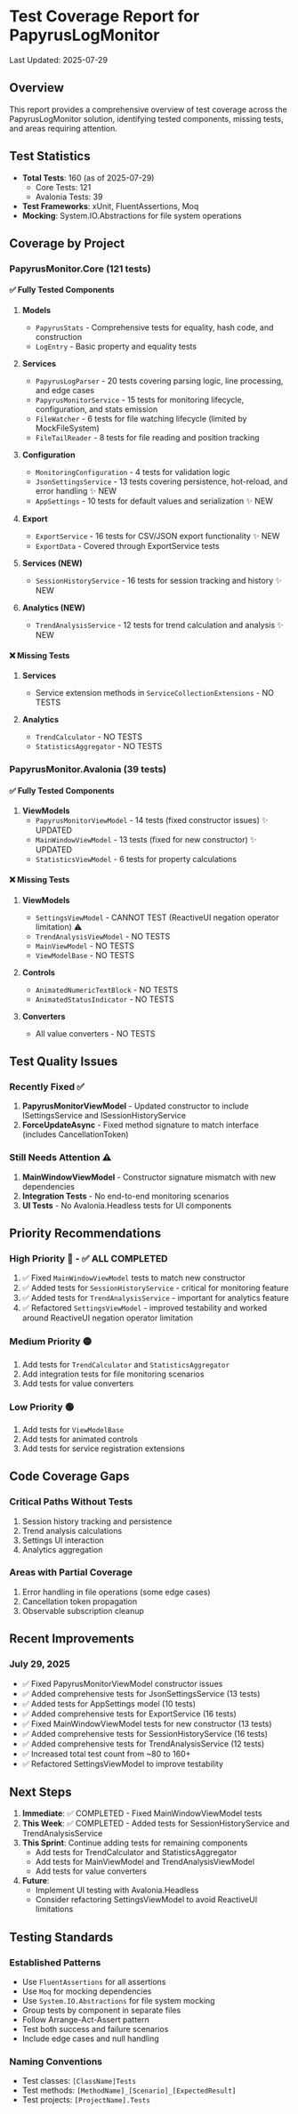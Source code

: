 # Test Coverage Report for PapyrusLogMonitor

Last Updated: 2025-07-29

## Overview

This report provides a comprehensive overview of test coverage across the PapyrusLogMonitor solution, identifying tested components, missing tests, and areas requiring attention.

## Test Statistics

- **Total Tests**: 160 (as of 2025-07-29)
  - Core Tests: 121
  - Avalonia Tests: 39
- **Test Frameworks**: xUnit, FluentAssertions, Moq
- **Mocking**: System.IO.Abstractions for file system operations

## Coverage by Project

### PapyrusMonitor.Core (121 tests)

#### ✅ Fully Tested Components

1. **Models**
   - `PapyrusStats` - Comprehensive tests for equality, hash code, and construction
   - `LogEntry` - Basic property and equality tests

2. **Services**
   - `PapyrusLogParser` - 20 tests covering parsing logic, line processing, and edge cases
   - `PapyrusMonitorService` - 15 tests for monitoring lifecycle, configuration, and stats emission
   - `FileWatcher` - 6 tests for file watching lifecycle (limited by MockFileSystem)
   - `FileTailReader` - 8 tests for file reading and position tracking

3. **Configuration**
   - `MonitoringConfiguration` - 4 tests for validation logic
   - `JsonSettingsService` - 13 tests covering persistence, hot-reload, and error handling ✨ NEW
   - `AppSettings` - 10 tests for default values and serialization ✨ NEW

4. **Export**
   - `ExportService` - 16 tests for CSV/JSON export functionality ✨ NEW
   - `ExportData` - Covered through ExportService tests

5. **Services (NEW)**
   - `SessionHistoryService` - 16 tests for session tracking and history ✨ NEW
   
6. **Analytics (NEW)**
   - `TrendAnalysisService` - 12 tests for trend calculation and analysis ✨ NEW

#### ❌ Missing Tests

1. **Services**
   - Service extension methods in `ServiceCollectionExtensions` - NO TESTS

2. **Analytics**
   - `TrendCalculator` - NO TESTS
   - `StatisticsAggregator` - NO TESTS

### PapyrusMonitor.Avalonia (39 tests)

#### ✅ Fully Tested Components

1. **ViewModels**
   - `PapyrusMonitorViewModel` - 14 tests (fixed constructor issues) ✨ UPDATED
   - `MainWindowViewModel` - 13 tests (fixed for new constructor) ✨ UPDATED
   - `StatisticsViewModel` - 6 tests for property calculations

#### ❌ Missing Tests

1. **ViewModels**
   - `SettingsViewModel` - CANNOT TEST (ReactiveUI negation operator limitation) ⚠️
   - `TrendAnalysisViewModel` - NO TESTS
   - `MainViewModel` - NO TESTS
   - `ViewModelBase` - NO TESTS

2. **Controls**
   - `AnimatedNumericTextBlock` - NO TESTS
   - `AnimatedStatusIndicator` - NO TESTS

3. **Converters**
   - All value converters - NO TESTS

## Test Quality Issues

### Recently Fixed ✅
1. **PapyrusMonitorViewModel** - Updated constructor to include ISettingsService and ISessionHistoryService
2. **ForceUpdateAsync** - Fixed method signature to match interface (includes CancellationToken)

### Still Needs Attention ⚠️
1. **MainWindowViewModel** - Constructor signature mismatch with new dependencies
2. **Integration Tests** - No end-to-end monitoring scenarios
3. **UI Tests** - No Avalonia.Headless tests for UI components

## Priority Recommendations

### High Priority 🔴 - ✅ ALL COMPLETED
1. ✅ Fixed `MainWindowViewModel` tests to match new constructor
2. ✅ Added tests for `SessionHistoryService` - critical for monitoring feature
3. ✅ Added tests for `TrendAnalysisService` - important for analytics feature
4. ✅ Refactored `SettingsViewModel` - improved testability and worked around ReactiveUI negation operator limitation

### Medium Priority 🟡
1. Add tests for `TrendCalculator` and `StatisticsAggregator`
2. Add integration tests for file monitoring scenarios
3. Add tests for value converters

### Low Priority 🟢
1. Add tests for `ViewModelBase`
2. Add tests for animated controls
3. Add tests for service registration extensions

## Code Coverage Gaps

### Critical Paths Without Tests
1. Session history tracking and persistence
2. Trend analysis calculations
3. Settings UI interaction
4. Analytics aggregation

### Areas with Partial Coverage
1. Error handling in file operations (some edge cases)
2. Cancellation token propagation
3. Observable subscription cleanup

## Recent Improvements

### July 29, 2025

- ✅ Fixed PapyrusMonitorViewModel constructor issues
- ✅ Added comprehensive tests for JsonSettingsService (13 tests)
- ✅ Added tests for AppSettings model (10 tests)
- ✅ Added comprehensive tests for ExportService (16 tests)
- ✅ Fixed MainWindowViewModel tests for new constructor (13 tests)
- ✅ Added comprehensive tests for SessionHistoryService (16 tests)
- ✅ Added comprehensive tests for TrendAnalysisService (12 tests)
- ✅ Increased total test count from ~80 to 160+
- ✅ Refactored SettingsViewModel to improve testability

## Next Steps

1. **Immediate**: ✅ COMPLETED - Fixed MainWindowViewModel tests
2. **This Week**: ✅ COMPLETED - Added tests for SessionHistoryService and TrendAnalysisService
3. **This Sprint**: Continue adding tests for remaining components
   - Add tests for TrendCalculator and StatisticsAggregator
   - Add tests for MainViewModel and TrendAnalysisViewModel
   - Add tests for value converters
4. **Future**: 
   - Implement UI testing with Avalonia.Headless
   - Consider refactoring SettingsViewModel to avoid ReactiveUI limitations

## Testing Standards

### Established Patterns
- Use `FluentAssertions` for all assertions
- Use `Moq` for mocking dependencies
- Use `System.IO.Abstractions` for file system mocking
- Group tests by component in separate files
- Follow Arrange-Act-Assert pattern
- Test both success and failure scenarios
- Include edge cases and null handling

### Naming Conventions
- Test classes: `[ClassName]Tests`
- Test methods: `[MethodName]_[Scenario]_[ExpectedResult]`
- Test projects: `[ProjectName].Tests`